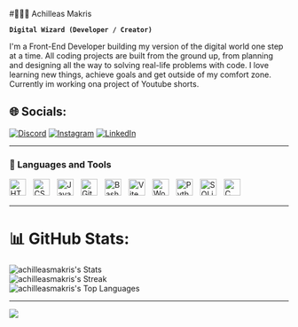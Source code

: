 #🧙🏻‍♂️ Achilleas Makris

**`Digital Wizard (Developer / Creator)`**

I'm a Front-End Developer building my version of the digital world one step at a time. All coding projects are built from the ground up, from planning and designing all the way to solving real-life problems with code. I love learning new things, achieve goals and get outside of my comfort zone. Currently im working ona project of Youtube shorts.
   
## 🌐 Socials:

[![Discord](https://img.shields.io/badge/Discord-%237289DA.svg?logo=discord&logoColor=white)](https://discord.gg/lex_98) [![Instagram](https://img.shields.io/badge/Instagram-%23E4405F.svg?logo=Instagram&logoColor=white)](https://www.instagram.com/axilleas.makris/) [![LinkedIn](https://img.shields.io/badge/LinkedIn-%230077B5.svg?logo=linkedin&logoColor=white)](https://www.linkedin.com/in/achilleas-makris-b550b22b5/) 

---

### 🧰 Languages and Tools


<img align="left" alt="HTML" width="30px" style="padding-right:10px;" src="https://cdn.jsdelivr.net/gh/devicons/devicon/icons/html5/html5-plain.svg" />
<img align="left" alt="CSS" width="30px" style="padding-right:10px;" src="https://cdn.jsdelivr.net/gh/devicons/devicon/icons/css3/css3-plain.svg" />
<img align="left" alt="JavaScript" width="30px" style="padding-right:10px;" src="https://cdn.jsdelivr.net/gh/devicons/devicon/icons/javascript/javascript-plain.svg" />
<img align="left" alt="Git" width="30px" style="padding-right:10px;" src="https://cdn.jsdelivr.net/gh/devicons/devicon/icons/git/git-original.svg" />
<img align="left" alt="Bash" width="30px" style="padding-right:10px;" src="https://cdn.worldvectorlogo.com/logos/bash-2.svg" />
<img align="left" alt="Vite" width="30px" style="padding-right:10px;" src="https://cdn.jsdelivr.net/gh/devicons/devicon@latest/icons/vitejs/vitejs-original.svg" />
<img align="left" alt="WordPress" width="30px" style="padding-right:10px;" src="https://cdn.worldvectorlogo.com/logos/wordpress-icon-1.svg" />
<img align="left" alt="Python" width="30px" style="padding-right:10px;" src="https://cdn.jsdelivr.net/gh/devicons/devicon@latest/icons/python/python-original.svg"/>
<img align="left" alt="SQLite" width="30px" style="padding-right:10px;" src="https://cdn.jsdelivr.net/gh/devicons/devicon@latest/icons/sqlite/sqlite-original.svg" />
<img align="left" alt="C" width="30px" style="padding-right:10px;" src="https://cdn.worldvectorlogo.com/logos/c-1.svg" />


<br />

<br />

---

# 📊 GitHub Stats:
![achilleasmakris's Stats](https://github-readme-stats.vercel.app/api?username=achilleasmakris&theme=dracula&show_icons=true&hide_border=true&count_private=true)<br/>
![achilleasmakris's Streak](https://github-readme-streak-stats.herokuapp.com/?user=achilleasmakris&theme=dracula&hide_border=true)<br/>
![achilleasmakris's Top Languages](https://github-readme-stats.vercel.app/api/top-langs/?username=achilleasmakris&theme=dracula&show_icons=true&hide_border=true&layout=compact)

---
[![](https://visitcount.itsvg.in/api?id=achilleasmakris&icon=0&color=11)](https://visitcount.itsvg.in)

<!-- Proudly created with GPRM ( https://gprm.itsvg.in ) -->
